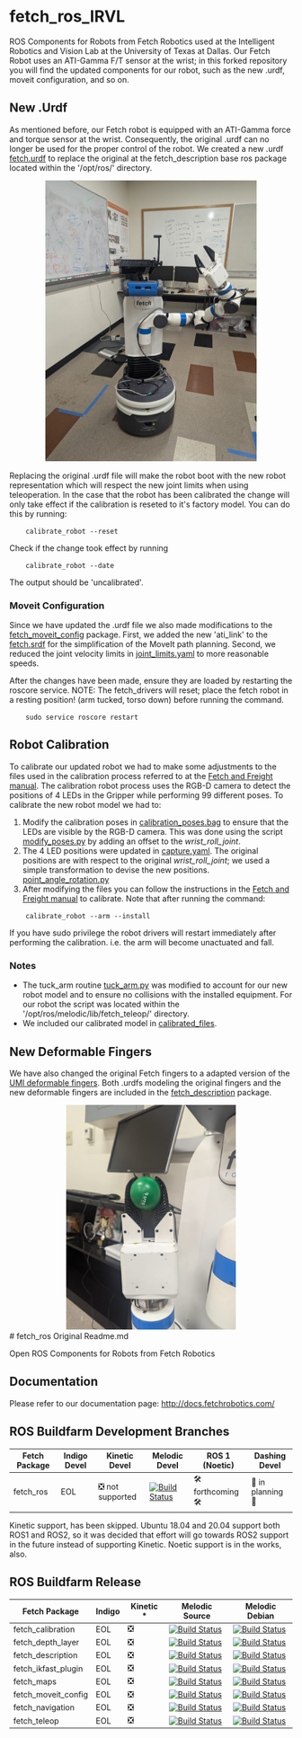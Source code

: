 # fetch_ros_IRVL

ROS Components for Robots from Fetch Robotics used at the Intelligent Robotics and Vision Lab at the University of Texas at Dallas. Our Fetch Robot uses an ATI-Gamma F/T sensor at the wrist; in this forked repository you will find the updated components for our robot, such as the new .urdf, moveit configuration, and so on. 

## New .Urdf 

As mentioned before, our Fetch robot is equipped with an ATI-Gamma force and torque sensor at the wrist. Consequently, the original .urdf can no longer be used for the proper control of the robot. We created a new .urdf [fetch.urdf](/fetch_description/fetch.urdf) to replace the original at the fetch_description base ros package located within the '/opt/ros/' directory. 

<div style="text-align:center;">
<img src="/media/robot.jpeg"  height="500" alt="IRVL Fetch Robot">
</div>

Replacing the original .urdf file will make the robot boot with the new robot representation which will respect the new joint limits when using teleoperation. In the case that the robot has been calibrated the change will only take effect if the calibration is reseted to it's factory model. You can do this by running:

```Shell
    calibrate_robot --reset
```

Check if the change took effect by running 
```Shell
    calibrate_robot --date
```
The output should be 'uncalibrated'.

### Moveit Configuration
Since we have updated the .urdf file we also made modifications to the [fetch_moveit_config](/fetch_moveit_config/) package. First, we added the new 'ati_link' to the [fetch.srdf](/fetch_moveit_config/config/fetch.srdf) for the simplification of the MoveIt path planning. Second, we reduced the joint velocity limits in [joint_limits.yaml](/fetch_moveit_config/config/joint_limits.yaml) to more reasonable speeds.

After the changes have been made, ensure they are loaded by restarting the roscore service. NOTE: The fetch_drivers will reset; place the fetch robot in a resting position! (arm tucked, torso down) before running the command.

```Shell
    sudo service roscore restart
```

## Robot Calibration
To calibrate our updated robot we had to make some adjustments to the files used in the calibration process referred to at the [Fetch and Freight manual](https://docs.fetchrobotics.com/calibration.html). The calibration robot process uses the RGB-D camera to detect the positions of 4 LEDs in the Gripper while performing 99 different poses. To calibrate the new robot model we had to: 

1) Modify the calibration poses in [calibration_poses.bag](/fetch_calibration/config/calibration_poses.bag) to ensure that the LEDs are visible by the RGB-D camera. This was done using the script [modify_poses.py](/fetch_calibration/config/modify_poses.py) by adding an offset to the *wrist_roll_joint*. 
2) The 4 LED positions were updated in [capture.yaml](/fetch_calibration/config/capture.yaml). The original positions are with respect to the original *wrist_roll_joint*; we used a simple transformation to devise the new positions. [point_angle_rotation.py](/fetch_calibration/config/point_angle_rotation.py)
3) After modifying the files you can follow the instructions in the [Fetch and Freight manual](https://docs.fetchrobotics.com/calibration.html) to calibrate. Note that after running the command:
```Shell
    calibrate_robot --arm --install
```
If you have sudo privilege the robot drivers will restart immediately after performing the calibration. i.e. the arm will become unactuated and fall. 

### Notes
- The tuck_arm routine [tuck_arm.py](/fetch_teleop/scripts/tuck_arm.py) was modified to account for our new robot model and to ensure no collisions with the installed equipment. For our robot the script was located within the '/opt/ros/melodic/lib/fetch_teleop/' directory.
- We included our calibrated model in [calibrated_files](/fetch_description/robots/calibrated/).

## New Deformable Fingers
We have also changed the original Fetch fingers to a adapted version of the [UMI deformable fingers](https://umi-gripper.github.io/). Both .urdfs modeling the original fingers and the new deformable fingers are included in the [fetch_description](/fetch_description/robots/) package. 

<div style="text-align:center;">
<img src="/media/fingers.jpeg" height="400" alt="Deformable Fingers Image">
</div>
# fetch_ros Original Readme.md

Open ROS Components for Robots from Fetch Robotics

## Documentation

Please refer to our documentation page: http://docs.fetchrobotics.com/

## ROS Buildfarm Development Branches

Fetch Package | Indigo Devel | Kinetic Devel | Melodic Devel | ROS 1 (Noetic) | Dashing Devel
------------- | ------------ | ------------- | ------------- | -------------- | -------------
fetch_ros |  EOL | :negative_squared_cross_mark: not supported | [![Build Status](http://build.ros.org/buildStatus/icon?job=Mdev__fetch_ros__ubuntu_bionic_amd64)](http://build.ros.org/job/Mdev__fetch_ros__ubuntu_bionic_amd64/) | :hammer_and_wrench: forthcoming :hammer_and_wrench: | :construction: in planning :construction:

Kinetic support, has been skipped. Ubuntu 18.04 and 20.04 support both ROS1 and ROS2, so it was decided that effort will go towards ROS2 support in the future instead of supporting Kinetic. Noetic support is in the works, also.

## ROS Buildfarm Release

Fetch Package | Indigo | Kinetic * | Melodic Source | Melodic Debian
------------- | ------ | --------- | -------------- | --------------
fetch_calibration | EOL | :negative_squared_cross_mark: | [![Build Status](http://build.ros.org/buildStatus/icon?job=Msrc_uB__fetch_calibration__ubuntu_bionic__source)](http://build.ros.org/job/Msrc_uB__fetch_calibration__ubuntu_bionic__source/) | [![Build Status](http://build.ros.org/buildStatus/icon?job=Mbin_uB64__fetch_calibration__ubuntu_bionic_amd64__binary)](http://build.ros.org/job/Mbin_uB64__fetch_calibration__ubuntu_bionic_amd64__binary/)| 
fetch_depth_layer | EOL | :negative_squared_cross_mark: | [![Build Status](http://build.ros.org/buildStatus/icon?job=Msrc_uB__fetch_depth_layer__ubuntu_bionic__source)](http://build.ros.org/job/Msrc_uB__fetch_depth_layer__ubuntu_bionic__source/) | [![Build Status](http://build.ros.org/buildStatus/icon?job=Mbin_uB64__fetch_depth_layer__ubuntu_bionic_amd64__binary)](http://build.ros.org/job/Mbin_uB64__fetch_depth_layer__ubuntu_bionic_amd64__binary/) |
fetch_description | EOL | :negative_squared_cross_mark: | [![Build Status](http://build.ros.org/buildStatus/icon?job=Msrc_uB__fetch_description__ubuntu_bionic__source)](http://build.ros.org/job/Msrc_uB__fetch_description__ubuntu_bionic__source/) | [![Build Status](http://build.ros.org/buildStatus/icon?job=Mbin_uB64__fetch_description__ubuntu_bionic_amd64__binary)](http://build.ros.org/job/Mbin_uB64__fetch_description__ubuntu_bionic_amd64__binary/) |
fetch_ikfast_plugin | EOL | :negative_squared_cross_mark: | [![Build Status](http://build.ros.org/buildStatus/icon?job=Msrc_uB__fetch_ikfast_plugin__ubuntu_bionic__source)](http://build.ros.org/job/Msrc_uB__fetch_ikfast_plugin__ubuntu_bionic__source/) | [![Build Status](http://build.ros.org/buildStatus/icon?job=Mbin_uB64__fetch_ikfast_plugin__ubuntu_bionic_amd64__binary)](http://build.ros.org/job/Mbin_uB64__fetch_ikfast_plugin__ubuntu_bionic_amd64__binary/) |
fetch_maps | EOL | :negative_squared_cross_mark: | [![Build Status](http://build.ros.org/buildStatus/icon?job=Msrc_uB__fetch_maps__ubuntu_bionic__source)](http://build.ros.org/job/Msrc_uB__fetch_maps__ubuntu_bionic__source/) | [![Build Status](http://build.ros.org/buildStatus/icon?job=Mbin_uB64__fetch_maps__ubuntu_bionic_amd64__binary)](http://build.ros.org/job/Mbin_uB64__fetch_maps__ubuntu_bionic_amd64__binary/) | :negative_squared_cross_mark: | 
fetch_moveit_config | EOL | :negative_squared_cross_mark: | [![Build Status](http://build.ros.org/buildStatus/icon?job=Msrc_uB__fetch_moveit_config__ubuntu_bionic__source)](http://build.ros.org/job/Msrc_uB__fetch_moveit_config__ubuntu_bionic__source/) | [![Build Status](http://build.ros.org/buildStatus/icon?job=Mbin_uB64__fetch_moveit_config__ubuntu_bionic_amd64__binary)](http://build.ros.org/job/Mbin_uB64__fetch_moveit_config__ubuntu_bionic_amd64__binary/) | 
fetch_navigation | EOL | :negative_squared_cross_mark: | [![Build Status](http://build.ros.org/buildStatus/icon?job=Msrc_uB__fetch_navigation__ubuntu_bionic__source)](http://build.ros.org/job/Msrc_uB__fetch_navigation__ubuntu_bionic__source/) | [![Build Status](http://build.ros.org/buildStatus/icon?job=Mbin_uB64__fetch_navigation__ubuntu_bionic_amd64__binary)](http://build.ros.org/job/Mbin_uB64__fetch_navigation__ubuntu_bionic_amd64__binary/) |
fetch_teleop | EOL | :negative_squared_cross_mark: | [![Build Status](http://build.ros.org/buildStatus/icon?job=Msrc_uB__fetch_teleop__ubuntu_bionic__source)](http://build.ros.org/job/Msrc_uB__fetch_teleop__ubuntu_bionic__source/) | [![Build Status](http://build.ros.org/buildStatus/icon?job=Mbin_uB64__fetch_teleop__ubuntu_bionic_amd64__binary)](http://build.ros.org/job/Mbin_uB64__fetch_teleop__ubuntu_bionic_amd64__binary/) |
